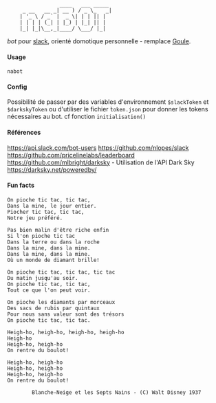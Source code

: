                                        
                     ____   ___ _____ 
         _ __   __ _| __ ) / _ \_   _|
        | '_ \ / _` |  _ \| | | || |  
        | | | | (_| | |_) | |_| || |  
        |_| |_|\__,_|____/ \___/ |_|  
                              

*bot* pour [slack](http://www.slack.com), orienté domotique personnelle - remplace [Goule](https://github.com/jraigneau/goule).


#### Usage

`nabot`


#### Config

Possibilité de passer par des variables d'environnement `$slackToken` et `$darkskyToken`  ou d'utiliser le fichier ̀`token.json` pour donner les tokens nécessaires au bot.
cf fonction `initialisation()`


#### Références

<https://api.slack.com/bot-users>
<https://github.com/nlopes/slack>
<https://github.com/pricelinelabs/leaderboard>
<https://github.com/mlbright/darksky> - Utilisation de l'API Dark Sky <https://darksky.net/poweredby/>


#### Fun facts

    On pioche tic tac, tic tac,
    Dans la mine, le jour entier.
    Piocher tic tac, tic tac,
    Notre jeu préféré.

    Pas bien malin d'être riche enfin
    Si l'on pioche tic tac
    Dans la terre ou dans la roche
    Dans la mine, dans la mine.
    Dans la mine, dans la mine.
    Où un monde de diamant brille!

    On pioche tic tac, tic tac, tic tac
    Du matin jusqu'au soir.
    On pioche tic tac, tic tac,
    Tout ce que l'on peut voir.

    On pioche les diamants par morceaux
    Des sacs de rubis par quintaux
    Pour nous sans valeur sont des trésors
    On pioche tic tac, tic tac.

    Heigh-ho, heigh-ho, heigh-ho, heigh-ho
    Heigh-ho
    Heigh-ho, heigh-ho
    On rentre du boulot!

    Heigh-ho, heigh-ho
    Heigh-ho, heigh-ho
    Heigh-ho, heigh-ho
    On rentre du boulot!

            Blanche-Neige et les Septs Nains - (C) Walt Disney 1937
